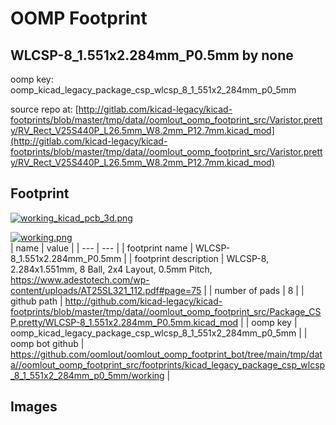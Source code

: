 # OOMP Footprint  
## WLCSP-8_1.551x2.284mm_P0.5mm  by none  
  
oomp key: oomp_kicad_legacy_package_csp_wlcsp_8_1_551x2_284mm_p0_5mm  
  
source repo at: [http://gitlab.com/kicad-legacy/kicad-footprints/blob/master/tmp/data//oomlout_oomp_footprint_src/Varistor.pretty/RV_Rect_V25S440P_L26.5mm_W8.2mm_P12.7mm.kicad_mod](http://gitlab.com/kicad-legacy/kicad-footprints/blob/master/tmp/data//oomlout_oomp_footprint_src/Varistor.pretty/RV_Rect_V25S440P_L26.5mm_W8.2mm_P12.7mm.kicad_mod)  
## Footprint  
  
[![working_kicad_pcb_3d.png](working_kicad_pcb_3d_600.png)](working_kicad_pcb_3d.png)  
  
[![working.png](working_600.png)](working.png)  
| name | value | 
| --- | --- | 
| footprint name | WLCSP-8_1.551x2.284mm_P0.5mm | 
| footprint description | WLCSP-8, 2.284x1.551mm, 8 Ball, 2x4 Layout, 0.5mm Pitch, https://www.adestotech.com/wp-content/uploads/AT25SL321_112.pdf#page=75 | 
| number of pads | 8 | 
| github path | http://github.com/kicad-legacy/kicad-footprints/blob/master/tmp/data//oomlout_oomp_footprint_src/Package_CSP.pretty/WLCSP-8_1.551x2.284mm_P0.5mm.kicad_mod | 
| oomp key | oomp_kicad_legacy_package_csp_wlcsp_8_1_551x2_284mm_p0_5mm | 
| oomp bot github | https://github.com/oomlout/oomlout_oomp_footprint_bot/tree/main/tmp/data//oomlout_oomp_footprint_src/footprints/kicad_legacy_package_csp_wlcsp_8_1_551x2_284mm_p0_5mm/working | 
## Images  
